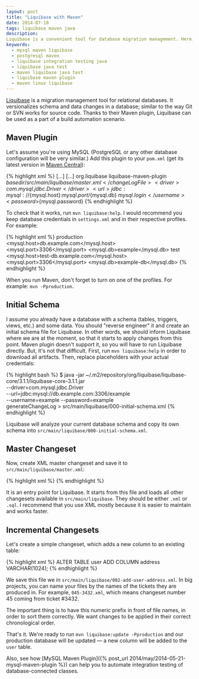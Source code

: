 ```yaml
---
layout: post
title: "Liquibase with Maven"
date: 2014-07-10
tags: liquibase maven java
description:
Liquibase is a convenient tool for database migration management. Here, I explain how to use it with Maven projects.
keywords:
  - mysql maven liquibase
  - postgresql maven
  - liquibase integration testing java
  - liquibase java test
  - maven liquibase java test
  - liquibase maven plugin
  - maven linux liquibase
---
```


[Liquibase](http://www.liquibase.org) is a migration management tool for relational databases. It versionalizes schema and data changes in a database; similar to the way Git or SVN works for source code. Thanks to their Maven plugin, Liquibase can be used as a part of a build automation scenario.
<!--more-->

## Maven Plugin 
Let's assume you're using MySQL (PostgreSQL or any other database configuration will be very similar.)
Add this plugin to your `pom.xml` (get its latest version in [Maven Central](http://search.maven.org/)):

{% highlight xml %}
<project>
  [...]
  <build>
    [...]
    <plugins>
      <plugin>
        <groupId>org.liquibase</groupId>
        <artifactId>liquibase-maven-plugin</artifactId>
        <configuration>
          <changeLogFile>${basedir}/src/main/liquibase/master.xml</changeLogFile>
          <driver>com.mysql.jdbc.Driver</driver>
          <url>jdbc:mysql://${mysql.host}:${mysql.port}/${mysql.db}</url>
          <username>${mysql.login}</username>
          <password>${mysql.password}</password>
        </configuration>
      </plugin>
    </plugins>
  </build>
</project>
{% endhighlight %}

To check that it works, run `mvn liquibase:help`.
I would recommend you keep database credentials in `settings.xml` and  in their respective profiles. For example:

{% highlight xml %}
<settings>
  <profiles>
    <profile>
      <id>production</id>
      <properties>
        <mysql.host>db.example.com</mysql.host>
        <mysql.port>3306</mysql.port>
        <mysql.db>example</mysql.db>
      </properties>
    </profile>
    <profile>
      <id>test</id>
      <properties>
        <mysql.host>test-db.example.com</mysql.host>
        <mysql.port>3306</mysql.port>
        <mysql.db>example-db</mysql.db>
      </properties>
    </profile>
  </profiles>
</settings>
{% endhighlight %}

When you run Maven, don't forget to turn on one of the profiles. For example: `mvn -Pproduction`.

## Initial Schema
I assume you already have a database with a schema (tables, triggers, views, etc.) and some data. You should "reverse engineer" it and create an initial schema file for Liquibase. In other words, we should inform Liquibase where we are at the moment, so that it starts to apply changes from this point.
Maven plugin doesn't support it, so you will have to run Liquibase directly. But, it's not that difficult. First, run `mvn liquibase:help` in order to download all artifacts. Then, replace placeholders with your actual credentials:

{% highlight bash %}
$ java -jar ~/.m2/repository/org/liquibase/liquibase-core/3.1.1/liquibase-core-3.1.1.jar \
  --driver=com.mysql.jdbc.Driver \
  --url=jdbc:mysql://db.example.com:3306/example \
  --username=example --password=example \
  generateChangeLog > src/main/liquibase/000-initial-schema.xml
{% endhighlight %}

Liquibase will analyze your current database schema and copy its own schema into `src/main/liquibase/000-initial-schema.xml`.

## Master Changeset
Now, create XML master changeset and save it to `src/main/liquibase/master.xml`:

{% highlight xml %}
<databaseChangeLog
  xmlns="http://www.liquibase.org/xml/ns/dbchangelog"
  xmlns:xsi="http://www.w3.org/2001/XMLSchema-instance"
  xsi:schemaLocation="http://www.liquibase.org/xml/ns/dbchangelog http://www.liquibase.org/xml/ns/dbchangelog/dbchangelog-2.0.xsd">
  <includeAll path="src/main/liquibase" />
</databaseChangeLog>
{% endhighlight %}

It is an entry point for Liquibase. It starts from this file and loads all other changesets available in `src/main/liquibase`. They should be either `.xml` or `.sql`. I recommend that you use XML mostly because it is easier to maintain and works faster.

## Incremental Changesets
Let's create a simple changeset, which adds a new column to an existing table:

{% highlight xml %}
<databaseChangeLog xmlns='http://www.liquibase.org/xml/ns/dbchangelog'
  xmlns:xsi='http://www.w3.org/2001/XMLSchema-instance'
  xsi:schemaLocation='http://www.liquibase.org/xml/ns/dbchangelog http://www.liquibase.org/xml/ns/dbchangelog/dbchangelog-2.0.xsd'>
  <changeSet id="002" author="Yegor">
    <sql>
      ALTER TABLE user ADD COLUMN address VARCHAR(1024);
    </sql>
  </changeSet>
</databaseChangeLog>
{% endhighlight %}

We save this file we in `src/main/liquibase/002-add-user-address.xml`. In big projects, you can name your files by the names of the tickets they are produced in. For example, `045-3432.xml`, which means changeset number 45 coming from ticket #3432.

The important thing is to have this numeric prefix in front of file names, in order to sort them correctly. We want changes to be applied in their correct chronological order.

That's it. We're ready to run `mvn liquibase:update -Pproduction` and our production database will be updated &mdash; a new column will be added to the `user` table.

Also, see how [MySQL Maven Plugin]({% post_url 2014/may/2014-05-21-mysql-maven-plugin %}) can help you to automate integration testing of database-connected classes.
